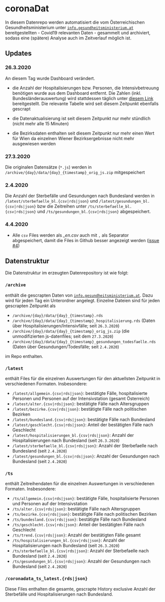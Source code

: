 # coronaDat

In diesem Datenrepo werden automatisiert die vom Österreichischen Gesundheitsministerium unter  [`info.gesundheitsministerium.at`](https://info.gesundheitsministerium.at) bereitgestellten - Covid19 relevanten Daten - gesammelt und archiviert, sodass eine (spätere) Analyse auch im Zeitverlauf möglich ist.

## Updates
### 26.3.2020
An diesem Tag wurde Dashboard verändert. 

- die Anzahl der Hospitalisierungen bzw. Personen, die Intensivbetreuung benötigen  wurde aus dem Dashboard entfernt. Die Zahlen (inkl. Bundesländerauswertung) wird stattdessen täglich unter [diesem Link](https://www.sozialministerium.at/Informationen-zum-Coronavirus/Dashboard/Zahlen-zur-Hospitalisierung) bereitgestellt. Die relevante Tabelle wird seit diesem Zeitpunkt ebenfalls gescrapt

- die Datenaktualisierung ist seit diesem Zeitpunkt nur mehr stündlich (nicht mehr alle 15 Minuten)
- die Bezirksdaten enthalten seit diesem Zeitpunkt nur mehr einen Wert für Wien da einzelnen Wiener Bezirksergebnisse nicht mehr ausgewiesen werden

### 27.3.2020
Die originalen Datensätze (`*.js`) werden in `/archive/{day}/data/{day}_{timestamp}_orig_js.zip` mitgespeichert

### 2.4.2020
Die Anzahl der Sterbefälle und Gesundungen nach Bundesland werden in `/latest/sterbefaelle_bl.{csv|rds|json}` und `/latest/gesundungen_bl.{csv|rds|json}` bzw die Zeitreihen unter `/ts/sterbefaelle_bl.{csv|rds|json}` und `/ts/gesundungen_bl.{csv|rds|json}` abgespeichert.

### 4.4.2020
- Alle `csv` Files werden als *_en.csv* auch mit `,` als Separator abgespeichert, damit die Files in Github besser angezeigt werden ([issue #4](https://github.com/statistikat/coronaDAT/issues/4))

## Datenstruktur
Die Datenstruktur im erzeugten Datenrepository ist wie folgt:

### `/archive`
enthält die gescrapten Daten von [`info.gesundheitsministerium.at`](https://info.gesundheitsministerium.at). Dazu wird für jeden Tag ein Unterordner angelegt. Einzelne Dateien sind für jeden gescrapten Zeitpunkt als 

- `/archive/{day}/data/{day}_{timestamp}.rds` 
- `/archive/{day}/data/{day}_{timestamp}_hospitalisierung.rds` (Daten über Hospitalisierungen/Intensivfälle; seit `26.3.2020`)
- `/archive/{day}/data/{day}_{timestamp}_orig_js.zip` (die unmodifizierten js-datenfiles; seit dem `27.3.2020`)
- `/archive/{day}/data/{day}_{timestamp}_gesundungen_todesfaelle.rds` (Daten über Gesundungen/Todesfälle; seit `2.4.2020`)

im Repo enthalten.

### `/latest`
enthält Files für die einzelnen Auswertungen für den aktuellsten Zeitpunkt in verschiedenen Formaten. Insbesondere:

- `/latest/allgemein.{csv|rds|json}`: bestätigte Fälle, hospitalisierte Personen und Personen auf der Intensivstation (gesamt Österreich)
- `/latest/alter.{csv|rds|json}`: bestätigte Fälle nach Altersgruppen
- `/latest/bezirke.{csv|rds|json}`: bestätigte Fälle nach politischen Bezirken
- `/latest/bundesland.{csv|rds|json}`: bestätigte Fälle nach Bundesland
- `/latest/geschlecht.{csv|rds|json}`: Anteil der bestätigten Fälle nach Geschlecht
- `/latest/hospitalisierungen_bl.{csv|rds|json}`: Anzahl der Hospitalisierungen nach Bundesland (seit `26.3.2020`)
- `/latest/sterbefaelle_bl.{csv|rds|json}`: Anzahl der Sterbefaelle nach Bundesland (seit `2.4.2020`)
- `/latest/gesundungen_bl.{csv|rds|json}`: Anzahl der Gesundungen nach Bundesland (seit `2.4.2020`)

### `/ts`
enthält Zeitreihendaten für die einzelnen Auswertungen in verschiedenen Formaten. Insbesondere:

- `/ts/allgemein.{csv|rds|json}`: bestätigte Fälle, hospitalisierte Personen und Personen auf der Intensivstation
- `/ts/alter.{csv|rds|json}`: bestätigte Fälle nach Altersgruppen
- `/ts/bezirke.{csv|rds|json}`: bestätigte Fälle nach politischen Bezirken
- `/ts/bundesland.{csv|rds|json}`: bestätigte Fälle nach Bundesland
- `/ts/geschlecht.{csv|rds|json}`: Anteil der bestätigten Fälle nach Geschlecht
- `/ts/trend.{csv|rds|json}`: Anzahl der bestätigten Fälle gesamt
- `/ts/hospitalisierungen_bl.{csv|rds|json}`: Anzahl der Hospitalisierungen nach Bundesland (seit `26.3.2020`)
- `/ts/sterbefaelle_bl.{csv|rds|json}`: Anzahl der Sterbefaelle nach Bundesland (seit `2.4.2020`)
- `/ts/gesundungen_bl.{csv|rds|json}`: Anzahl der Gesundungen nach Bundesland (seit `2.4.2020`)

### `/coronadata_ts_latest.{rds|json}`
Diese Files enthalten die gesamte, gescrapte History exclusive Anzahl der Sterbefälle und Hospitalisierungen nach Bundesland.
